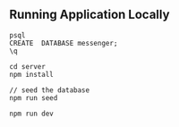 ## Running Application Locally

```
psql
CREATE  DATABASE messenger;
\q

cd server
npm install

// seed the database
npm run seed

npm run dev
```
